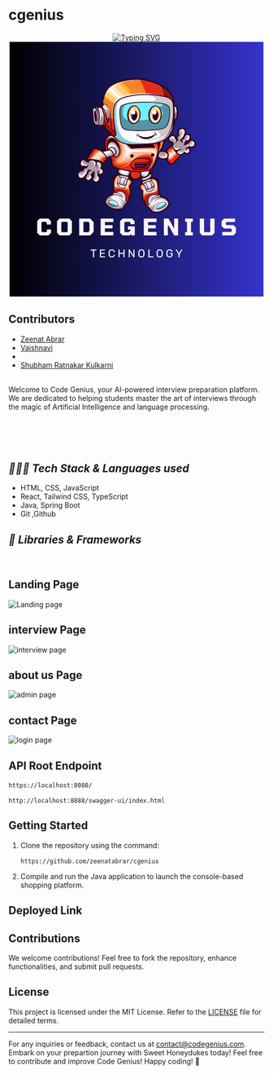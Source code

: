 # cgenius


<p align="center">
 <a href="https://git.io/typing-svg"><img src="https://readme-typing-svg.demolab.com?font=Delicious+Handrawn&weight=100&size=53&pause=1000&color=C3F70C&center=true&vCenter=true&width=605&height=118&lines=CodeGenius" alt="Typing SVG" /></a>
<img src="ui_pages/Code.png"/>
</p>


## Contributors

- [Zeenat Abrar](https://github.com/zeenatabrar)
- [Vaishnavi](https://github.com/Vaishnavi0717)
- 
- [Shubham Ratnakar Kulkarni](https://github.com/Shubham17121999)





<br>
Welcome to Code Genius, your AI-powered interview preparation platform. We are dedicated to helping students master the art of interviews through the magic of Artificial Intelligence and language processing.



### <h2 style="margin-top:100px ;"><i>👨🏻‍💻 Tech Stack & Languages used</i></h2>
- HTML, CSS, JavaScript
- React, Tailwind CSS, TypeScript
- Java, Spring Boot
- Git ,Github




### <h2><i>🚀 Libraries & Frameworks</i></h2>
<a href="" target="blank"><img src="https://img.shields.io/static/v1?style=for-the-badge&message=Spring&color=852100&label=" alt=""/></a>
<a href="" target="blank"><img src="https://img.shields.io/static/v1?style=for-the-badge&message=SpringBoot&color=00d09c&label=" alt="" /></a>
<a href="" target="blank"><img src="https://img.shields.io/static/v1?style=for-the-badge&message=Hibernate&color=000030&label=" alt=""/></a>
<a href="" target="blank"><img src="https://img.shields.io/static/v1?style=for-the-badge&message=JDBC&color=400030&label=" alt=""/></a>
<a href="" target="blank"><img src="https://img.shields.io/static/v1?style=for-the-badge&message=Servlets&color=700030&label=" alt=""/></a>





## Landing Page
![Landing page](<readmephoto/Screenshot (1954).png>)
## interview Page
![interview page](<readmephoto/Screenshot (215).png>)

## about us Page
![admin page](<readmephoto/Screenshot (216).png>)

## contact Page
![login page](<readmephoto/Screenshot (1955).png>)


## API Root Endpoint

```
https://localhost:8080/
```

```
http://localhost:8888/swagger-ui/index.html
```




## Getting Started

1. Clone the repository using the command:
   ```
   https://github.com/zeenatabrar/cgenius
   ```

2. Compile and run the Java application to launch the console-based shopping platform.

## Deployed Link


## Contributions

We welcome contributions! Feel free to fork the repository, enhance functionalities, and submit pull requests.

## License

This project is licensed under the MIT License. Refer to the [LICENSE](LICENSE) file for detailed terms.

---

For any inquiries or feedback, contact us at [contact@codegenius.com](mailto:contact@codegenius.com). Embark on your prepartion journey with Sweet Honeydukes today!
Feel free to contribute and improve Code Genius! Happy coding! 🚀
